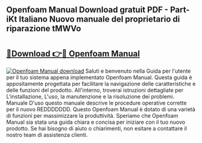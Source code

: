 ## Openfoam Manual Download gratuit PDF - Part-iKt Italiano Nuovo manuale del proprietario di riparazione tMWVo

# <h2><a href="http://dfa9tk.blite.top/?on=Openfoam+Manual">🔗Download 👉🔴 Openfoam Manual</a></h2>

[![Openfoam Manual download](https://i.imgur.com/lujVjoI.png)](http://dfa9tk.blite.top/?on=Openfoam+Manual)
Saluti e benvenuto nella Guida per l'utente per il tuo sistema appena implementato Openfoam Manual. Questa guida è appositamente progettata per facilitare la navigazione delle caratteristiche e delle funzioni del prodotto. All'interno, troverai istruzioni dettagliate per L'installazione, L'uso, la manutenzione e la risoluzione dei problemi. Manuale D'uso questo manuale descrive le procedure operative corrette per il nuovo REDDDDDDD. Questo Openfoam Manual è dotato di una varietà di funzioni per massimizzare la produttività. Speriamo che Openfoam Manual sia stata una guida chiara e concisa per iniziare con il tuo nuovo prodotto. Se hai bisogno di aiuto o chiarimenti, non esitare a contattare il nostro team di assistenza clienti.
